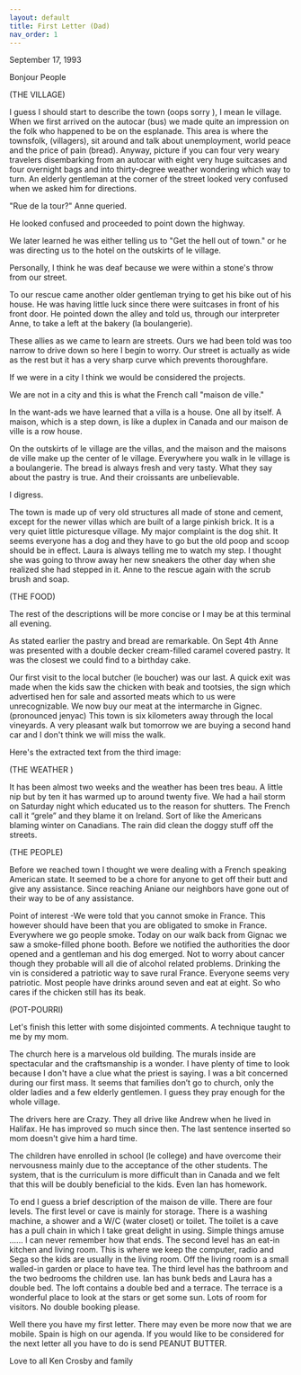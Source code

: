 ```yaml
---
layout: default
title: First Letter (Dad)
nav_order: 1
---
```


September 17, 1993

Bonjour People

(THE VILLAGE)

I guess I should start to describe the town (oops sorry ), I mean le village. When we first arrived on the autocar (bus) we made quite an impression on the folk who happened to be on the esplanade. This area is where the townsfolk, (villagers), sit around and talk about unemployment, world peace and the price of pain (bread). Anyway, picture if you can four very weary travelers disembarking from an autocar with eight very huge suitcases and four overnight bags and into thirty-degree weather wondering which way to turn. An elderly gentleman at the corner of the street looked very confused when we asked him for directions.

"Rue de la tour?" Anne queried.

He looked confused and proceeded to point down the highway.

We later learned he was either telling us to "Get the hell out of town." or he was directing us to the hotel on the outskirts of le village.

Personally, I think he was deaf because we were within a stone's throw from our street.

To our rescue came another older gentleman trying to get his bike out of his house. He was having little luck since there were suitcases in front of his front door. He pointed down the alley and told us, through our interpreter Anne, to take a left at the bakery (la boulangerie).

These allies as we came to learn are streets. Ours we had been told was too narrow to drive down so here I begin to worry. Our street is actually as wide as the rest but it has a very sharp curve which prevents thoroughfare.

If we were in a city I think we would be considered the projects.

We are not in a city and this is what the French call "maison de ville."

In the want-ads we have learned that a villa is a house. One all by itself. A maison, which is a step down, is like a duplex in Canada and our maison de ville is a row house.

On the outskirts of le village are the villas, and the maison and the maisons de ville make up the center of le village. Everywhere you walk in le village is a boulangerie. The bread is always fresh and very tasty. What they say about the pastry is true. And their croissants are unbelievable.

I digress.

The town is made up of very old structures all made of stone and cement, except for the newer villas which are built of a large pinkish brick. It is a very quiet little picturesque village. My major complaint is the dog shit. It seems everyone has a dog and they have to go but the old poop and scoop should be in effect. Laura is always telling me to watch my step. I thought she was going to throw away her new sneakers the other day when she realized she had stepped in it. Anne to the rescue again with the scrub brush and soap.

(THE FOOD)

The rest of the descriptions will be more concise or I may be at this terminal all evening.

As stated earlier the pastry and bread are remarkable. On Sept 4th Anne was presented with a double decker cream-filled caramel covered pastry. It was the closest we could find to a birthday cake.

Our first visit to the local butcher (le boucher) was our last. A quick exit was made when the kids saw the chicken with beak and tootsies, the sign which advertised hen for sale and assorted meats which to us were unrecognizable. We now buy our meat at the intermarche in Gignec. (pronounced jenyac) This town is six kilometers away through the local vineyards. A very pleasant walk but tomorrow we are buying a second hand car and I don't think we will miss the walk.

Here's the extracted text from the third image:

(THE WEATHER )

It has been almost two weeks and the weather has been tres beau. A little nip but by ten it has warmed up to around twenty five. We had a hail storm on Saturday night which educated us to the reason for shutters. The French call it “grele” and they blame it on Ireland. Sort of like the Americans blaming winter on Canadians. The rain did clean the doggy stuff off the streets.

(THE PEOPLE)

Before we reached town I thought we were dealing with a French speaking American state. It seemed to be a chore for anyone to get off their butt and give any assistance. Since reaching Aniane our neighbors have gone out of their way to be of any assistance.

Point of interest -We were told that you cannot smoke in France. This however should have been that you are obligated to smoke in France. Everywhere we go people smoke. Today on our walk back from Gignac we saw a smoke-filled phone booth. Before we notified the authorities the door opened and a gentleman and his dog emerged. Not to worry about cancer though they probable will all die of alcohol related problems. Drinking the vin is considered a patriotic way to save rural France. Everyone seems very patriotic. Most people have drinks around seven and eat at eight. So who cares if the chicken still has its beak.

(POT-POURRI)

Let's finish this letter with some disjointed comments. A technique taught to me by my mom.

The church here is a marvelous old building. The murals inside are spectacular and the craftsmanship is a wonder. I have plenty of time to look because I don't have a clue what the priest is saying. I was a bit concerned during our first mass. It seems that families don’t go to church, only the older ladies and a few elderly gentlemen. I guess they pray enough for the whole village.

The drivers here are Crazy. They all drive like Andrew when he lived in Halifax. He has improved so much since then. The last sentence inserted so mom doesn't give him a hard time.

The children have enrolled in school (le college) and have overcome their nervousness mainly due to the acceptance of the other students. The system, that is the curriculum is more difficult than in Canada and we felt that this will be doubly beneficial to the kids. Even Ian has homework.

To end I guess a brief description of the maison de ville. There are four levels. The first level or cave is mainly for storage. There is a washing machine, a shower and a W/C (water closet) or toilet. The toilet is a cave has a pull chain in which I take great delight in using. Simple things amuse ...... I can never remember how that ends. The second level has an eat-in kitchen and living room. This is where we keep the computer, radio and Sega so the kids are usually in the living room. Off the living room is a small walled-in garden or place to have tea. The third level has the bathroom and the two bedrooms the children use. Ian has bunk beds and Laura has a double bed. The loft contains a double bed and a terrace. The terrace is a wonderful place to look at the stars or get some sun. Lots of room for visitors. No double booking please.

Well there you have my first letter. There may even be more now that we are mobile. Spain is high on our agenda. If you would like to be considered for the next letter all you have to do is send PEANUT BUTTER.

Love to all
Ken Crosby and family


